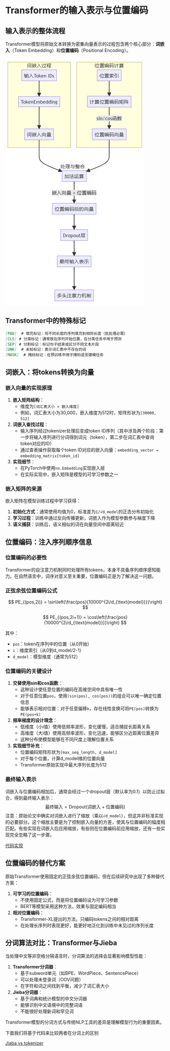 # Transformer的输入表示与位置编码

## 输入表示的整体流程

Transformer模型将原始文本转换为密集向量表示的过程包含两个核心部分：**词嵌入**（Token Embedding）和**位置编码**（Positional Encoding）。

![流程图](../../assets/Day_1/flow.png)

## Transformer中的特殊标记

```markdown
[PAD]  # 填充标记：将不同长度的序列填充到相同长度（批处理必需）
[CLS] # 分类标记：通常放在序列开始位置，在分类任务中用于预测
[SEP] # 分割标记：标记句子结束或区分不同文本片段
[UNK]  # 未知标记：表示词汇表中不存在的词
[MASK]  # 掩码标记：在预训练中用于掩码语言建模任务
```

## 词嵌入：将tokens转换为向量

### 嵌入向量的实现原理

1. **嵌入矩阵结构**：
   - 维度为`[词汇表大小 × 嵌入维度]`
   - 例如，词汇表大小为30,000，嵌入维度为512时，矩阵形状为`[30000, 512]`
2. **词嵌入查找过程**：
   - 输入序列经过tokenizer处理后变成token ID序列（其中涉及两个阶段：第一步将输入序列进行分词得到词元（token），第二步在词汇表中查询token对应的ID）
   - 通过查表操作获取每个token ID对应的嵌入向量：`embedding_vector = embedding_matrix[token_id]`
3. **实现细节**：
   - 在PyTorch中使用`nn.Embedding`实现嵌入层
   - 在实际实现中，嵌入矩阵是模型的可学习参数之一

### 嵌入矩阵的来源

嵌入矩阵在模型训练过程中学习获得：

1. **初始化方式**：通常使用均值为0，标准差为`1/√d_model`的正态分布初始化
2. **学习过程**：训练中通过反向传播更新，词嵌入作为模型参数参与梯度下降
3. **语义捕获**：训练后，语义相似的词在向量空间中距离较近

## 位置编码：注入序列顺序信息

### 位置编码的必要性

Transformer的自注意力机制同时处理所有tokens，本身不具备序列顺序感知能力。在自然语言中，词序对意义至关重要，位置编码正是为了解决这一问题。

### 正弦余弦位置编码公式

$$
PE_{(pos,2i)} = \sin\left(\frac{pos}{10000^{2i/d_{\text{model}}}}\right)
$$

$$
PE_{(pos,2i+1)} = \cos\left(\frac{pos}{10000^{2i/d_{\text{model}}}}\right)
$$

其中：

- `pos`：token在序列中的位置（从0开始）
- `i`：维度索引（从0到d_model/2-1）
- `d_model`：模型维度（通常为512）

### 位置编码的关键设计

1. **交替使用sin和cos函数**：
   - 这种设计使任意位置的编码在高维空间中具有唯一性
   - 对于任意位置`pos`，使用`(sin(pos), cos(pos))`的组合可以唯一确定位置信息
   - 能够表示相对位置：对于任意偏移`k`，存在线性变换可将`PE(pos)`转换为`PE(pos+k)`
2. **频率梯度的设计理念**：
   - 低维度（小i值）使用低频率波形，变化缓慢，适合捕捉长距离关系
   - 高维度（大i值）使用高频率波形，变化迅速，能够区分近距离位置差异
   - 这种分布使模型能够在不同尺度上理解位置关系
3. **实现细节补充**：
   - 位置编码矩阵形状为`[max_seq_length, d_model]`
   - 对于每个位置，计算d_model维的位置向量
   - Transformer原始实现中最大序列长度为512

### 最终输入表示

词嵌入与位置编码相加后，通常会经过一个dropout层（默认率为0.1）以防止过拟合，得到最终输入表示：
$$
\text{最终输入} = \text{Dropout}(\text{词嵌入} + \text{位置编码})
$$
注意：原始论文中确实对词嵌入进行了缩放（乘以`√d_model`），但这并非标准实现的必要部分。这个缩放主要是为了控制嵌入向量的方差，使其与位置编码的幅度相匹配。有些实现在词嵌入后应用缩放，有些则在位置编码前应用缩放，还有一些实现完全忽略了这一步骤。

[代码实现](../../.././src/zh/Day_1/day_1.py)

## 位置编码的替代方案

原始Transformer使用固定的正弦余弦位置编码，但在后续研究中出现了多种替代方案：

1. **可学习的位置编码**：
   - 不使用固定公式，而是将位置编码设为可学习参数
   - BERT等模型采用这种方法，效果与固定编码相当
2. **相对位置编码**：
   - Transformer-XL提出的方法，只编码tokens之间的相对距离
   - 在处理长序列时表现更好，能更好地泛化到训练中未见过的序列长度

## 分词算法对比：Transformer与Jieba

当处理中文等非空格分隔语言时，分词算法的选择会显著影响模型性能：

1. **Transformer分词器**：
   - 基于subword单元（如BPE、WordPiece、SentencePiece）
   - 可以处理未登录词（OOV问题）
   - 在字符和词之间找到平衡，减少了词汇表大小
2. **Jieba分词器**：
   - 基于词典和统计模型的中文分词器
   - 能够识别中文语境中的完整词语
   - 不能很好处理新词和罕见词

Transformer模型的分词方式与传统NLP工具的差异是理解模型行为的重要因素。

下面我们将基于代码来比较两者在分词上的区别

[Jiaba vs tokenizer](../../.././src/zh/Day_1/cmp.py)

